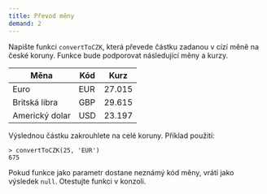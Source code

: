 ```yaml
---
title: Převod měny
demand: 2
---
```


Napište funkci `convertToCZK`, která převede částku zadanou v cízí měně na české koruny. Funkce bude podporovat následující měny a kurzy.

<table>
  <thead>
    <tr>
      <th>Měna</th>
      <th>Kód</th>
      <th>Kurz</th>
    </tr>
  </thead>
  <tbody>
    <tr>
      <td>Euro</td>
      <td>EUR</td>
      <td>27.015</td>
    </tr>
    <tr>
      <td>Britská libra</td>
      <td>GBP</td>
      <td>29.615</td>
    </tr>
    <tr>
      <td>Americký dolar</td>
      <td>USD</td>
      <td>23.197</td>
    </tr>
  </tbody>
</table>

Výslednou částku zakrouhlete na celé koruny. Příklad použití:

```jscon
> convertToCZK(25, 'EUR')
675
```

Pokud funkce jako parametr dostane neznámý kód měny, vrátí jako výsledek `null`. Otestujte funkci v konzoli.

